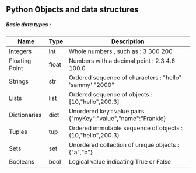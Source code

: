 ## Python Objects and data structures

##### Basic data types : 

| Name           | Type  | Description                                                  |
| -------------- | ----- | ------------------------------------------------------------ |
| Integers       | int   | Whole numbers , such as : 3 300 200                          |
| Floating Point | float | Numbers with a decimal point : 2.3 4.6 100.0                 |
| Strings        | str   | Ordered sequence of characters : "hello" 'sammy' "2000"      |
| Lists          | list  | Ordered sequence of objects : [10,"hello",200.3]             |
| Dictionaries   | dict  | Unordered key : value pairs {"myKey":"value","name":"Frankie} |
| Tuples         | tup   | Ordered immutable sequence of objects : (10,"hello",200.3)   |
| Sets           | set   | Unordered collection of unique objects : {"a","b"}           |
| Booleans       | bool  | Logical value indicating True or False                       |

